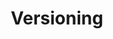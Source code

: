 ---
title: Versioning
product-type: "connect"
content-type: "js-doc"
order: 2

sections:
  - content: |
      As of {{ 'now' | date: "%B %d, %Y" }}, the current version of the JavaScript client is **version {{ js.current-version }}**.

      Refer to the [Releases]({{ js.releases }}) page in the [Stitch JS GitHub repo]({{ js.github-repo }}) to for updated release packages.
---